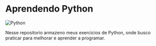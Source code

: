 # Aprendendo Python

![Python](https://img.shields.io/badge/python-3670A0?style=for-the-badge&logo=python&logoColor=ffdd54)

Nesse repositorio armazeno meus exercicios de Python, onde busco praticar para melhorar e aprender a programar.